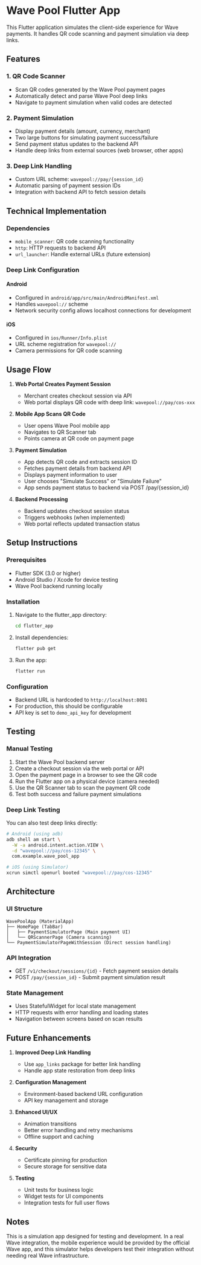 # Wave Pool Flutter App

This Flutter application simulates the client-side experience for Wave payments. It handles QR code scanning and payment simulation via deep links.

## Features

### 1. QR Code Scanner
- Scan QR codes generated by the Wave Pool payment pages
- Automatically detect and parse Wave Pool deep links
- Navigate to payment simulation when valid codes are detected

### 2. Payment Simulation
- Display payment details (amount, currency, merchant)
- Two large buttons for simulating payment success/failure
- Send payment status updates to the backend API
- Handle deep links from external sources (web browser, other apps)

### 3. Deep Link Handling
- Custom URL scheme: `wavepool://pay/{session_id}`
- Automatic parsing of payment session IDs
- Integration with backend API to fetch session details

## Technical Implementation

### Dependencies
- `mobile_scanner`: QR code scanning functionality
- `http`: HTTP requests to backend API
- `url_launcher`: Handle external URLs (future extension)

### Deep Link Configuration

#### Android
- Configured in `android/app/src/main/AndroidManifest.xml`
- Handles `wavepool://` scheme
- Network security config allows localhost connections for development

#### iOS
- Configured in `ios/Runner/Info.plist`
- URL scheme registration for `wavepool://`
- Camera permissions for QR code scanning

## Usage Flow

1. **Web Portal Creates Payment Session**
   - Merchant creates checkout session via API
   - Web portal displays QR code with deep link: `wavepool://pay/cos-xxx`

2. **Mobile App Scans QR Code**
   - User opens Wave Pool mobile app
   - Navigates to QR Scanner tab
   - Points camera at QR code on payment page

3. **Payment Simulation**
   - App detects QR code and extracts session ID
   - Fetches payment details from backend API
   - Displays payment information to user
   - User chooses "Simulate Success" or "Simulate Failure"
   - App sends payment status to backend via POST /pay/{session_id}

4. **Backend Processing**
   - Backend updates checkout session status
   - Triggers webhooks (when implemented)
   - Web portal reflects updated transaction status

## Setup Instructions

### Prerequisites
- Flutter SDK (3.0 or higher)
- Android Studio / Xcode for device testing
- Wave Pool backend running locally

### Installation
1. Navigate to the flutter_app directory:
   ```bash
   cd flutter_app
   ```

2. Install dependencies:
   ```bash
   flutter pub get
   ```

3. Run the app:
   ```bash
   flutter run
   ```

### Configuration
- Backend URL is hardcoded to `http://localhost:8081`
- For production, this should be configurable
- API key is set to `demo_api_key` for development

## Testing

### Manual Testing
1. Start the Wave Pool backend server
2. Create a checkout session via the web portal or API
3. Open the payment page in a browser to see the QR code
4. Run the Flutter app on a physical device (camera needed)
5. Use the QR Scanner tab to scan the payment QR code
6. Test both success and failure payment simulations

### Deep Link Testing
You can also test deep links directly:
```bash
# Android (using adb)
adb shell am start \
  -W -a android.intent.action.VIEW \
  -d "wavepool://pay/cos-12345" \
  com.example.wave_pool_app

# iOS (using Simulator)
xcrun simctl openurl booted "wavepool://pay/cos-12345"
```

## Architecture

### UI Structure
```
WavePoolApp (MaterialApp)
├── HomePage (TabBar)
│   ├── PaymentSimulatorPage (Main payment UI)
│   └── QRScannerPage (Camera scanning)
└── PaymentSimulatorPageWithSession (Direct session handling)
```

### API Integration
- GET `/v1/checkout/sessions/{id}` - Fetch payment session details
- POST `/pay/{session_id}` - Submit payment simulation result

### State Management
- Uses StatefulWidget for local state management
- HTTP requests with error handling and loading states
- Navigation between screens based on scan results

## Future Enhancements

1. **Improved Deep Link Handling**
   - Use `app_links` package for better link handling
   - Handle app state restoration from deep links

2. **Configuration Management**
   - Environment-based backend URL configuration
   - API key management and storage

3. **Enhanced UI/UX**
   - Animation transitions
   - Better error handling and retry mechanisms
   - Offline support and caching

4. **Security**
   - Certificate pinning for production
   - Secure storage for sensitive data

5. **Testing**
   - Unit tests for business logic
   - Widget tests for UI components
   - Integration tests for full user flows

## Notes

This is a simulation app designed for testing and development. In a real Wave integration, the mobile experience would be provided by the official Wave app, and this simulator helps developers test their integration without needing real Wave infrastructure.